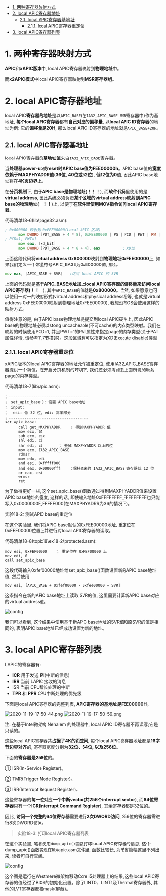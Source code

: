 
<!-- @import "[TOC]" {cmd="toc" depthFrom=1 depthTo=6 orderedList=false} -->

<!-- code_chunk_output -->

- [1. 两种寄存器映射方式](#1-两种寄存器映射方式)
- [2. local APIC寄存器地址](#2-local-apic寄存器地址)
  - [2.1. local APIC寄存器基地址](#21-local-apic寄存器基地址)
    - [2.1.1. local APIC寄存器重定位](#211-local-apic寄存器重定位)
- [3. local APIC寄存器列表](#3-local-apic寄存器列表)

<!-- /code_chunk_output -->

# 1. 两种寄存器映射方式

**APIC**和**xAPIC版本**中, local APIC寄存器映射到**物理地址**中。

而**x2APIC模式**中local APIC寄存器映射到**MSR寄存器组**。

# 2. local APIC寄存器地址

local APIC**寄存器的地址**是以`APIC_BASE`(在`IA32_APIC_BASE MSR`寄存器中)作为基地址, **每个local APIC寄存器**都有**自己对应的偏移量**, 以**local APIC ID寄存器**的地址为例: 它的**偏移量是20H**, 那么local APIC ID寄存器的地址就是`APIC_BASE+20H`。

## 2.1. local APIC寄存器基地址

local APIC寄存器的**基地址值**来自`IA32_APIC_BASE`寄存器。

当**处理器power\-up**或**reset**时**APIC base值为FEE00000h**。APIC base值的**宽度依赖于MAXPHYADDR值**(**36位, 40位或52位**), **低12位为0**值, 因此APIC base地址将在**4K页边界**上。

在**分页机制**下, 由于**APIC base是物理地址(！！！**), 而**软件代码**里使用的是**virtual address**, 因此系统必须负责**某个区域的virtual address映射到APIC base的物理地址(！！！**)上, 以便于**在软件里使用MOV指令访问local APIC寄存器**。

代码清单18-6(lib\page32.asm): 

```asm
; 0x800000 映射到 0xFEE00000(Local APIC 区域)
      mov DWORD [PDT_BASE + 4 * 8], 0xFEE00000 | PS | PCD | PWT | RW | P
; PCD=1, PWT=1
      mov eax, [xd_bit]
      mov DWORD [PDT_BASE + 4 * 8 + 4], eax          ; XD位
```

上面这段代码将**virtual address 0x800000**映射到**物理地址0xFEE00000**上, 如果我们定义一个常量符号APIC\_BASE为0x800000值, 那么: 

```asm
mov eax, [APIC_BASE + SVR]   ;访问 local APIC 的 SVR
```

上面的代码就是**基于APIC\_BASE地址加上local APIC寄存器的偏移量来访问local APIC寄存器(！！！**), 其中`APIC_BASE`的值就是**0x800000**。当然, 如果愿意也可以使用一对一的映射形式(virtual address和physical address相等, 也就是virtual address 0xFEE00000映射到物理地址0xFEE00000), 我想没有OS会使用这样的映射方式。

值得注意的是, 由于APIC base物理地址是提交到local APIC硬件上, 因此APIC base的物理地址必须以stong uncacheable(不可cache)的内存类型映射。我们在映射的时候使用PCD=1, 并且PWT=1的PAT属性来指定page的内存类型(关于PAT属性详情, 请参考11.7节描述)。这段区域也可以指定为XD(Execute disable)类型

### 2.1.1. local APIC寄存器重定位

xAPIC版本的local APIC寄存器的地址允许被重定位, 使用IA32\_APIC\_BASE寄存器提供一个新值。在开启分页机制的环境下, 我们还必须考虑到上面所说的映射page的内存类型。

代码清单18-7(lib\apic.asm): 

```x86asm
；------------------------------------
； set_apic_base(): 设置 APIC base地址
； input: 
；  esi: 低 32 位, edi: 高半部分
；------------------------------------
set_apic_base: 
      call get_MAXPHYADDR    ； 得到MAXPHYADDR 值
      mov ecx, 64
      sub ecx, eax
      shl edi, cl
      shr edi, cl       ； 去掉 MAXPHYADDR 以上的位
      mov ecx, IA32_APIC_BASE
      rdmsr
      mov edx, edi
      and esi, 0xfffff000
      and eax, 0x00000fff    ；保持原来的 IA32_APIC_BASE 寄存器低 12 位
      or eax, esi
      wrmsr
      ret
```

为了做得更好一些, 这个set\_apic\_base()函数通过得到MAXPHYADDR值来设置APIC base地址的宽度, 这样的话, 即使输入地址0xFFFFFFFF\_FFFFFFFFF也只能写入0x0000000F\_FFFFF000(在MAXPHYADRR为36的情况下)。

实验18-2: 测试APIC base的重定位

在这个实验里, 我们将APIC base默认的0xFEE00000地址, 重定位在0xFEF00000位置上并进行对local APIC寄存器的读取。

代码清单18-8(topic18\ex18-2\protected.asm): 

```x86asm
mov esi, 0xFEF00000    ； 重定位在 0xFEF00000 上
mov edi, 0
call set_apic_base
```

这段代码输入0xfef00000地址给set\_apic\_base()函数设置新的APIC base地址值, 然后使用

```x86asm
mov esi, [APIC_BASE + 0xfef00000 - 0xfee00000 + SVR]
```
这条指令在新的APIC base地址上读取 SVR的值, 这里需要计算新APIC base对应的virtual address值。

![config](./images/10.png)

我们可以看到, 这个结果中使用基于新APIC base地址的SVR值和原SVR的值是相同的, 表明APIC base地址已经成功设置为新的地址。

# 3. local APIC寄存器列表

LAPIC的寄存器有:

* **ICR** 用于发送 **IPI**(中断的信息)
* **IRR** 当前 LAPIC 接收的消息
* ISR 当前 CPU增长处理的中断
* **TPR** 和 **PPR** CPU中断处理的优先级

下面是local APIC寄存器的完整列表, **APIC寄存器的基地址是FEE00000H**。

![2020-11-19-17-50-44.png](./images/2020-11-19-17-50-44.png)
![2020-11-19-17-50-59.png](./images/2020-11-19-17-50-59.png)

注: 在基于Intel微架构 Nehalem 的处理器中, local APIC ID寄存器不再读写;它是只读的。

这些local APIC寄存器共**占据了4K的页空间**, 每个local APIC寄存器地址都是**16字节边界对齐**的, 寄存器宽度分别为**32位、64位, 以及256位**。

下面的**寄存器是256位**的。

① ISR(In-Service Register)。

② TMR(Trigger Mode Register)。

③ IRR(Interrupt Request Register)。

这些寄存器的**每一位**对应**一个中断vector(共256个interrupt vector**), 而**64位寄存器**只有一个**ICR(Interrupt Command Register**), 其余寄存器都是32位的。

因此, **访问一个完整的64位寄存器**需要进行**2次DWORD访问**, 256位的寄存器需进行8次DWORD访问。

>实验18-3: 打印local APIC寄存器列表

在这个实验里, 笔者使用`dump_apic()`函数打印local APIC寄存器的信息, 这个dump\_apic()函数实现在lib\apic.asm文件里, 函数比较长, 为节省篇幅这里不列出来, 读者可自行查阅。

![config](./images/12.png)

这个图是运行在Westmere微架构移动Core i5处理器上的结果, 这些local APIC寄存器的值经过了BIOS的初始化设置。除了LINT0、LINT1及Thermal寄存器外, 其他的LVT寄存器都被mask(屏蔽)。